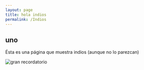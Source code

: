 ```yaml
---
layout: page
title: hola indios
permalink: /Indios
---
```

## uno
Ésta es una página que muestra indios (aunque no lo parezcan)

![gran recordatorio](imagenes/01042020.jpeg)